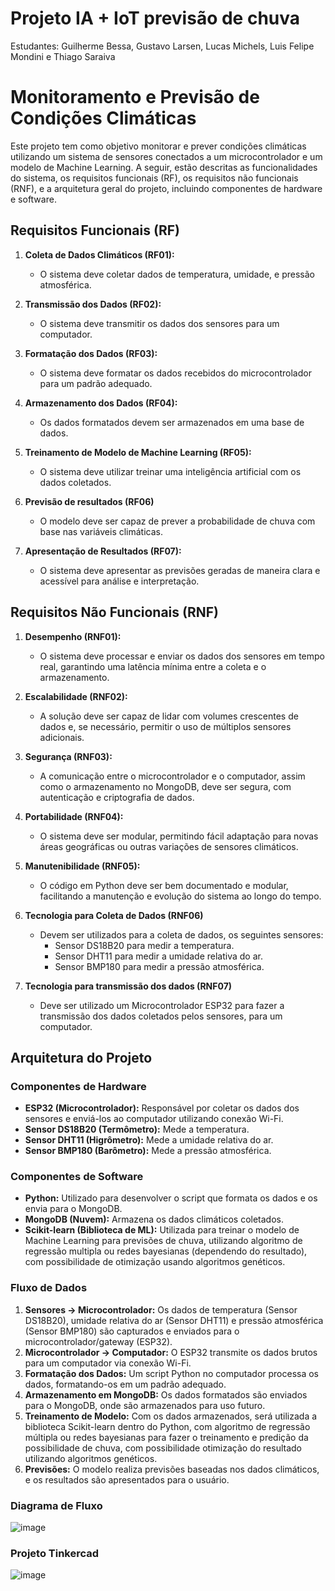 # Projeto IA + IoT previsão de chuva

Estudantes: Guilherme Bessa, Gustavo Larsen, Lucas Michels, Luis Felipe Mondini e Thiago Saraiva

# Monitoramento e Previsão de Condições Climáticas

Este projeto tem como objetivo monitorar e prever condições climáticas utilizando um sistema de sensores conectados a um microcontrolador e um modelo de Machine Learning. A seguir, estão descritas as funcionalidades do sistema, os requisitos funcionais (RF), os requisitos não funcionais (RNF), e a arquitetura geral do projeto, incluindo componentes de hardware e software.

## Requisitos Funcionais (RF)

1. **Coleta de Dados Climáticos (RF01):**
   - O sistema deve coletar dados de temperatura, umidade, e pressão atmosférica.

2. **Transmissão dos Dados (RF02):**
   - O sistema deve transmitir os dados dos sensores para um computador.

3. **Formatação dos Dados (RF03):**
   - O sistema deve formatar os dados recebidos do microcontrolador para um padrão adequado.

4. **Armazenamento dos Dados (RF04):**
   - Os dados formatados devem ser armazenados em uma base de dados.

5. **Treinamento de Modelo de Machine Learning (RF05):**
   - O sistema deve utilizar treinar uma inteligência artificial com os dados coletados.

6. **Previsão de resultados (RF06)**
   - O modelo deve ser capaz de prever a probabilidade de chuva com base nas variáveis climáticas.

7. **Apresentação de Resultados (RF07):**
   - O sistema deve apresentar as previsões geradas de maneira clara e acessível para análise e interpretação.

## Requisitos Não Funcionais (RNF)

1. **Desempenho (RNF01):**
   - O sistema deve processar e enviar os dados dos sensores em tempo real, garantindo uma latência mínima entre a coleta e o armazenamento.

2. **Escalabilidade (RNF02):**
   - A solução deve ser capaz de lidar com volumes crescentes de dados e, se necessário, permitir o uso de múltiplos sensores adicionais.

3. **Segurança (RNF03):**
   - A comunicação entre o microcontrolador e o computador, assim como o armazenamento no MongoDB, deve ser segura, com autenticação e criptografia de dados.

4. **Portabilidade (RNF04):**
   - O sistema deve ser modular, permitindo fácil adaptação para novas áreas geográficas ou outras variações de sensores climáticos.

5. **Manutenibilidade (RNF05):**
   - O código em Python deve ser bem documentado e modular, facilitando a manutenção e evolução do sistema ao longo do tempo.

6. **Tecnologia para Coleta de Dados (RNF06)**
   - Devem ser utilizados para a coleta de dados, os seguintes sensores:
     - Sensor DS18B20 para medir a temperatura.
     - Sensor DHT11 para medir a umidade relativa do ar.
     - Sensor BMP180 para medir a pressão atmosférica.

7. **Tecnologia para transmissão dos dados (RNF07)**
   - Deve ser utilizado um Microcontrolador ESP32 para fazer a transmissão dos dados coletados pelos sensores, para um computador.
     
## Arquitetura do Projeto

### Componentes de Hardware

- **ESP32 (Microcontrolador):** Responsável por coletar os dados dos sensores e enviá-los ao computador utilizando conexão Wi-Fi.
- **Sensor DS18B20 (Termômetro):** Mede a temperatura.
- **Sensor DHT11 (Higrômetro):** Mede a umidade relativa do ar.
- **Sensor BMP180 (Barômetro):** Mede a pressão atmosférica.

### Componentes de Software

- **Python:** Utilizado para desenvolver o script que formata os dados e os envia para o MongoDB.
- **MongoDB (Nuvem):** Armazena os dados climáticos coletados.
- **Scikit-learn (Biblioteca de ML):** Utilizada para treinar o modelo de Machine Learning para previsões de chuva, utilizando algoritmo de regressão multipla ou redes bayesianas (dependendo do resultado), com possibilidade de otimização usando algoritmos genéticos.

### Fluxo de Dados

1. **Sensores -> Microcontrolador:** Os dados de temperatura (Sensor DS18B20), umidade relativa do ar (Sensor DHT11) e pressão atmosférica (Sensor BMP180) são capturados e enviados para o microcontrolador/gateway (ESP32).
2. **Microcontrolador -> Computador:** O ESP32 transmite os dados brutos para um computador via conexão Wi-Fi.
3. **Formatação dos Dados:** Um script Python no computador processa os dados, formatando-os em um padrão adequado.
4. **Armazenamento em MongoDB:** Os dados formatados são enviados para o MongoDB, onde são armazenados para uso futuro.
5. **Treinamento de Modelo:** Com os dados armazenados, será utilizada a biblioteca Scikit-learn dentro do Python, com algoritmo de regressão múltipla ou redes bayesianas para fazer o treinamento e predição da possibilidade de chuva, com possibilidade otimização do resultado utilizando algoritmos genéticos.
6. **Previsões:** O modelo realiza previsões baseadas nos dados climáticos, e os resultados são apresentados para o usuário.

### Diagrama de Fluxo

![image](https://github.com/user-attachments/assets/41986925-f5cc-417f-9992-9c74b35eed38)

### Projeto Tinkercad

![image](https://github.com/user-attachments/assets/13e91e94-5fc9-459a-a013-fd5a83333a7b)


